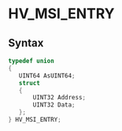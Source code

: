 # HV_MSI_ENTRY

## Syntax

 ```c
typedef union
{
    UINT64 AsUINT64;
    struct
    {
        UINT32 Address;
        UINT32 Data;
    };
} HV_MSI_ENTRY;
 ```